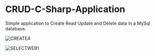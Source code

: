 # CRUD-C-Sharp-Application
Simple application to Create Read Update and Delete data in a MySql database.

![CREATE4](https://user-images.githubusercontent.com/64089173/106518443-93345900-64e2-11eb-9ea9-d66e069d8941.png)


![SELECTWEB1](https://user-images.githubusercontent.com/64089173/106518574-c4148e00-64e2-11eb-86cf-622e9c193aa6.png)

